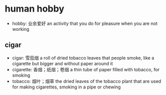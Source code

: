 # human hobby

- hobby: 业余爱好 an activity that you do for pleasure when you are not working

## cigar

- cigar: 雪茄烟 a roll of dried tobacco leaves that people smoke, like a cigarette but bigger and without paper around it
- cigarette: 香烟；纸烟；卷烟 a thin tube of paper filled with tobacco, for smoking
- tobacco: 烟叶；烟草 the dried leaves of the tobacco plant that are used for making cigarettes, smoking in a pipe or chewing
